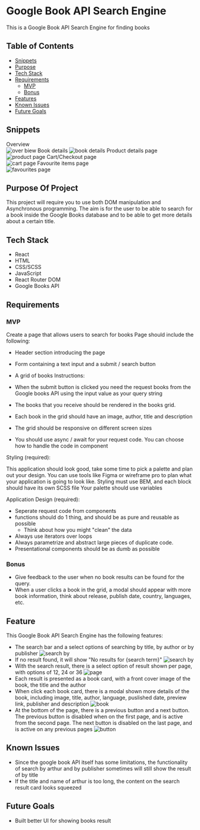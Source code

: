 # Google Book API Search Engine

This is a Google Book API Search Engine for finding books

## Table of Contents

- [Snippets](#snippets)
- [Purpose](#purpose-of-project)
- [Tech Stack](#tech-stack)
- [Requirements](#requirements)
    - [MVP](#mvp)
    - [Bonus](#bonus)
- [Features](#features)
- [Known Issues](#known-issues)
- [Future Goals](#future-goals)

## Snippets

Overview  
![over biew](./src/assets/book1.png)
Book details 
![book details](./src/assets/details.png)
Product details page  
![product page](./src/assets/6.png)
Cart/Checkout page  
![cart page](./src/assets/3.png)
Favourite items page  
![favourites page](./src/assets/5.png)

## Purpose Of Project
This project will require you to use both DOM manipulation and Asynchronous programming. The aim is for the user to be able to search for a book inside the Google Books database and to be able to get more details about a certain title.

## Tech Stack

- React
- HTML
- CSS/SCSS
- JavaScript
- React Router DOM
- Google Books API

## Requirements

### MVP
Create a page that allows users to search for books
Page should include the following:

- Header section introducing the page
- Form containing a text input and a submit / search button

- A grid of books
  Instructions:

- When the submit button is clicked you need the request books from the Google books API using the input value as your query string
- The books that you receive should be rendered in the books grid.
- Each book in the grid should have an image, author, title and description
- The grid should be responsive on different screen sizes
- You should use async / await for your request code. You can choose how to handle the code in component

Styling (required):

This application should look good, take some time to pick a palette and plan out your design. You can use tools like Figma or wireframe pro to plan what your application is going to look like.
Styling must use BEM, and each block should have its own SCSS file Your palette should use variables

Application Design (required):

- Seperate request code from components
- functions should do 1 thing, and should be as pure and reusable as possible
  - Think about how you might "clean" the data
- Always use iterators over loops
- Always parametrize and abstract large pieces of duplicate code.
- Presentational components should be as dumb as possible
### Bonus  
- Give feedback to the user when no book results can be found for the query.
- When a user clicks a book in the grid, a modal should appear with more book information, think about release, publish date, country, languages, etc.

## Feature
This Google Book API Search Engine has the following features:
- The search bar and a select options of searching by title, by author or by publisher
![search by](./src/assets/searchby.png)
- If no result found, it will show "No results for {search term}"
![search by](./src/assets/noresult.png)
- With the search result, there is a select option of result shown per page, with options of 12, 24 or 36
![page](./src/assets/page.png)
- Each result is presented as a book card, with a front cover image of the book, the title and the author
- When click each book card, there is a modal shown more details of the book, including image, title, author, language, puslished date, preview link, publisher and description
![book](./src/assets/book.png)
- At the bottom of the page, there is a previous button and a next button. The previous button is disabled when on the first page, and is active from the second page. The next button is disabled on the last page, and is active on any previous pages
![button](./src/assets/button.png)

## Known Issues  
- Since the google book API itself has some limitations, the functionality of search by arthur and by publisher sometimes will still show the result of by title
- If the title and name of arthur is too long, the content on the search result card looks squeezed

## Future Goals

- Built better UI for showing books result

